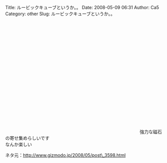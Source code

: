 Title: ルービックキューブというか。。
Date: 2008-05-09 06:31
Author: Ca5
Category: other
Slug: ルービックキューブというか。。

<object height="355" width="425"><param name="movie" value="http://www.youtube.com/v/gidumziw4JE&amp;hl=en"></param><param name="wmode" value="transparent"></param><embed src="http://www.youtube.com/v/gidumziw4JE&amp;hl=en" type="application/x-shockwave-flash" wmode="transparent" height="355" width="425"></object>強力な磁石の寄せ集めらしいです  
なんか楽しい

ネタ元：[http://www.gizmodo.jp/2008/05/post\_3598.html  
](http://www.gizmodo.jp/2008/05/post_3598.html)
